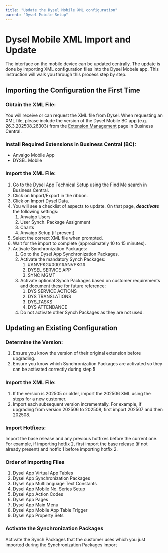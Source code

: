 ```yaml
---
title: "Update the Dysel Mobile XML configuration"
parent: "Dysel Mobile Setup"
---
```


# Dysel Mobile XML Import and Update
The interface on the mobile device can be updated centrally. The update is done by importing XML configuration files into the Dysel Mobele app. This instruction will walk you through this process step by step.

## Importing the Configuration the First Time

### Obtain the XML File:
You will receive or can request the XML file from Dysel. When requesting an XML file, please include the version of the Dysel Mobile BC app (e.g. 26.3.202508.26303) from the [Extension Management](https://learn.microsoft.com/en-us/dynamics365/business-central/ui-extensions) page in Business Central.

### Install Required Extensions in Business Central (BC):
- Anvaigo Mobile App 
- DYSEL Mobile 

### Import the XML File:
1. Go to the Dysel App Technical Setup using the Find Me search in Business Central. 
2. Click on Import/Export in the ribbon. 
3. Click on Import Dysel Data.
4. You will see a checklist of aspects to update. On that page, ***deactivate*** the following settings:  
    1. Anvaigo Users 
    2. User Synch. Package Assignment 
    3. Charts 
    4. Anvaigo Setup (if present) 
5. Select the correct XML file when prompted. 
6. Wait for the import to complete (approximately 10 to 15 minutes). 
7. Activate Synchronization Packages: 
    1. Go to the Dysel App Synchronization Packages. 
    2. Activate the mandatory Synch Packages:  
        1. #ANVPKG#0001#ANVPKG# 
        2. DYSEL SERVICE APP 
        3. SYNC MGMT 
    3. Activate optional Synch Packages based on customer requirements and document these for future reference:  
        1. DYS SERVICE ACTIONS 
        2. DYS TRANSLATIONS 
        3. DYS_TASKS 
        4. DYS ATTENDANCE 
    4. Do not activate other Synch Packages as they are not used. 

## Updating an Existing Configuration

### Determine the Version:
1. Ensure you know the version of their original extension before upgrading. 
2. Ensure you know which Synchronization Packages are activated so they can be activated correctly during step 5 

### Import the XML File:
1. If the version is 202505 or older, import the 202506 XML using the steps for a new customer. 
2. Import each subsequent version incrementally. For example, if upgrading from version 202506 to 202508, first import 202507 and then 202508. 

### Import Hotfixes:
Import the base release and any previous hotfixes before the current one. For example, if importing hotfix 2, first import the base release (if not already present) and hotfix 1 before importing hotfix 2.

### Order of Importing Files
1. Dysel App Virtual App Tables 
2. Dysel App Synchronization Packages 
3. Dysel App Multilanguage Text Constants 
4. Dysel App Mobile No. Series Setup 
5. Dysel App Action Codes 
6. Dysel App Pages 
7. Dysel App Main Menu 
8. Dysel App Mobile App Table Trigger 
9. Dysel App Property Sets 

### Activate the Synchronization Packages
Activate the Synch Packages that the customer uses which you just imported during the Synchronization Packages import 

 

 